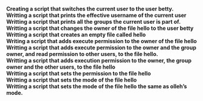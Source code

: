 **Creating a script that switches the current user to the user betty.**<br>
**Writting a script that prints the effective username of the current user**<br>
**Writting a script that prints all the groups the current user is part of.**<br>
**Writting a script that changes the owner of the file hello to the user betty**<br>
**Writting a script that creates an empty file called hello**<br>
**Writing a script that adds execute permission to the owner of the file hello**<br>
**Writting a script that adds execute permission to the owner and the group owner, and read permission to other users, to the file hello.**<br>
**Writting a script that adds execution permission to the owner, the group owner and the other users, to the file hello**<br>
**Writting a script that sets the permission to the file hello**<br>
**Writting a script that sets the mode of the file hello**<br>
**Writting a script that sets the mode of the file hello the same as olleh’s mode.**<br>
